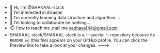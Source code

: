 - 👋 Hi, I’m @SHAKAAL-stack
- 👀 I’m interested in disaster
- 🌱 I’m currently learning  data structure and algorithim ...
- 💞️ I’m looking to collaborate on nothing...
- 📫 How to reach me ,mail me yadhava144@gmail.com
- SHAKAAL-stack/SHAKAAL-stack is a ✨ special ✨ repository because its `README.md` (this file) appears on your GitHub profile.
You can click the Preview link to take a look at your changes.
--->
